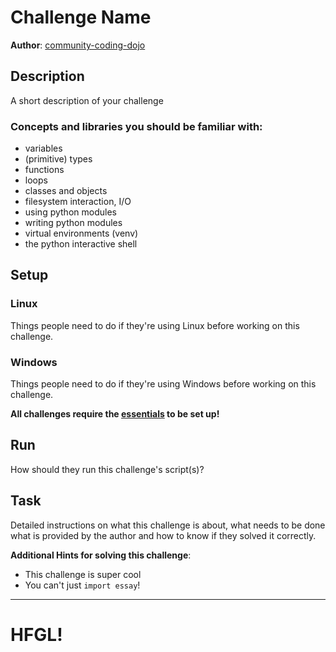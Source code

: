 # Challenge Name

**Author**: [community-coding-dojo][1]

## Description

A short description of your challenge

### Concepts and libraries you should be familiar with:

- variables
- (primitive) types
- functions
- loops
- classes and objects
- filesystem interaction, I/O
- using python modules
- writing python modules
- virtual environments (venv)
- the python interactive shell

## Setup

### Linux

Things people need to do if they're using Linux before working on this challenge.

### Windows

Things people need to do if they're using Windows before working on this challenge.

**All challenges require the [essentials][2] to be set up!**

## Run

How should they run this challenge's script(s)?

## Task

Detailed instructions on what this challenge is about, what needs to be done what 
is provided by the author and how to know if they solved it correctly.

**Additional Hints for solving this challenge**:
- This challenge is super cool
- You can't just `import essay`!

---

# HFGL!

[1]: https://github.com/community-coding-dojo
[2]: ../../docs/Essentials.md